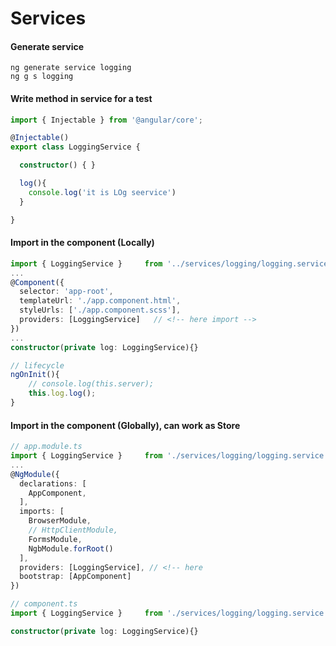 # Services

#### Generate service
```batch
ng generate service logging
ng g s logging
```

#### Write method in service for a test
```ts
import { Injectable } from '@angular/core';

@Injectable()
export class LoggingService {

  constructor() { }

  log(){
    console.log('it is LOg seervice')
  }

}
```

#### Import in the component (Locally)
```ts
import { LoggingService }     from '../services/logging/logging.service';
...
@Component({
  selector: 'app-root',
  templateUrl: './app.component.html',
  styleUrls: ['./app.component.scss'],
  providers: [LoggingService]   // <!-- here import -->
})
...
constructor(private log: LoggingService){}

// lifecycle
ngOnInit(){
    // console.log(this.server);
    this.log.log();
}
```

#### Import in the component (Globally), can work as Store
```ts
// app.module.ts
import { LoggingService }     from './services/logging/logging.service';
...
@NgModule({
  declarations: [
    AppComponent,
  ],
  imports: [
    BrowserModule,
    // HttpClientModule,
    FormsModule,
    NgbModule.forRoot()
  ],
  providers: [LoggingService], // <!-- here
  bootstrap: [AppComponent]
})
```

```ts
// component.ts
import { LoggingService }     from './services/logging/logging.service';

constructor(private log: LoggingService){}

```
